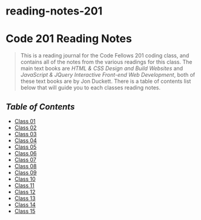 # reading-notes-201
# **Code 201 Reading Notes**
> This is a reading journal for the Code Fellows 201 coding class, and contains all of the notes from the various readings for this class. The main text books are *HTML & CSS Design and Build Websites* and *JavaScript & JQuery Interactive Front-end Web Development*, both of these text books are by Jon Duckett. There is a table of contents list below that will guide you to each classes reading notes.

## ***Table of Contents***

* [Class 01](class-01.md)
* [Class 02](class-02.md)
* [Class 03]()
* [Class 04]()
* [Class 05]()
* [Class 06]()
* [Class 07]()
* [Class 08]()
* [Class 09]()
* [Class 10]()
* [Class 11]()
* [Class 12]()
* [Class 13]()
* [Class 14]()
* [Class 15]()
